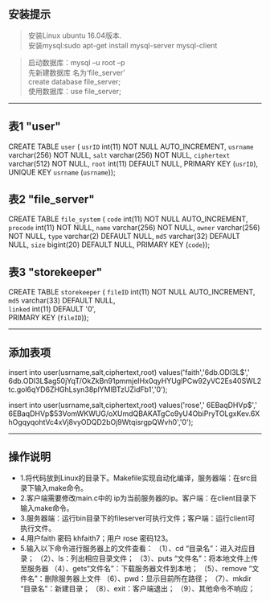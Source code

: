 ## 安装提示
>安装Linux ubuntu 16.04版本.  
>安装mysql:sudo apt-get install mysql-server mysql-client  

>启动数据库：mysql –u root –p  
>先新建数据库 名为‘file_server’  
>create database file_server;  
>使用数据库：use file_server;   
-------------------------------
## 表1 "user"

 CREATE TABLE `user` (
`usrID` int(11) NOT NULL AUTO_INCREMENT,
`usrname` varchar(256) NOT NULL,
`salt` varchar(256) NOT NULL,
`ciphertext` varchar(512) NOT NULL,
`root` int(11) DEFAULT NULL,
PRIMARY KEY (`usrID`),
UNIQUE KEY `usrname` (`usrname`)); 


## 表2 "file_server"

 CREATE TABLE `file_system` (
 `code` int(11) NOT NULL AUTO_INCREMENT,
 `procode` int(11) NOT NULL,
 `name` varchar(256) NOT NULL,
 `owner` varchar(256) NOT NULL,
 `type` varchar(2) DEFAULT NULL,
 `md5` varchar(32) DEFAULT NULL,
  `size` bigint(20) DEFAULT NULL,
  PRIMARY KEY (`code`));


## 表3 "storekeeper"

CREATE TABLE `storekeeper` (
`fileID` int(11) NOT NULL AUTO_INCREMENT,
`md5` varchar(33) DEFAULT NULL,					   
`linked` int(11) DEFAULT '0',					     
PRIMARY KEY (`fileID`));

-------------------------------
## 添加表项

insert into user(usrname,salt,ciphertext,root) values('faith','$6$db.ODI3L$',' $6$db.ODI3L$ag50jYqT/OkZkBn91pmmjeIHx0qyHYUglPCw92yVC2Es40SWL2tc.gol6qYD6ZHGhLsyn38plYMlBTzUZidFb1','0');

insert into user(usrname,salt,ciphertext,root) values('rose',' $6$EBaqDHVp$',' $6$EBaqDHVp$53VomWKWUG/oXUmdQBAKATgCo9yU4ObiPryTOLgxKev.6XhOgqyqohtVc4xVj8vyODQD2bOj9WtqisrgpQWvh0','0');

-------------------------------
## 操作说明
* 1.将代码放到Linux的目录下。Makefile实现自动化编译，服务器端：在src目录下输入make命令。
* 2.客户端需要修改main.c中的 ip为当前服务器的ip。客户端：在client目录下输入make命令。
* 3.服务器端：运行bin目录下的fileserver可执行文件；客户端：运行client可执行文件。
* 4.用户faith 密码 khfaith7；用户 rose 密码123。
* 5.输入以下命令进行服务器上的文件查看：
（1）、cd “目录名”：进入对应目录；
（2）、ls：列出相应目录文件；
（3）、puts “文件名”：将本地文件上传至服务器
（4）、gets“文件名”：下载服务器文件到本地；
（5）、remove “文件名”：删除服务器上文件
（6）、pwd：显示目前所在路径；
（7）、mkdir “目录名”：新建目录；
（8）、exit：客户端退出；
（9）、其他命令不响应；
